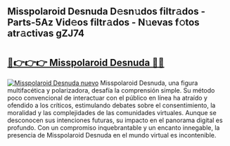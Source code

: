 ## Misspolaroid Desnuda D𝚎sn𝚞dos filtr𝚊dos - Parts-5Az Vid𝚎os filtr𝚊dos - N𝚞evas f𝚘tos atr𝚊ctivas gZJ74

# <h2><a href="http://mbcpkp.tromn.icu/?c=Misspolaroid+Desnuda">🔗👉👉👉 Misspolaroid Desnuda 🔗🔗</a></h2>

[![Misspolaroid Desnuda nuevo](https://i.imgur.com/pEAQMta.gif)](http://mbcpkp.tromn.icu/?c=Misspolaroid+Desnuda)
Misspolaroid Desnuda, una figura multifacética y polarizadora, desafía la comprensión simple. Su método poco convencional de interactuar con el público en línea ha atraído y ofendido a los críticos, estimulando debates sobre el consentimiento, la moralidad y las complejidades de las comunidades virtuales. Aunque se desconocen sus intenciones futuras, su impacto en el panorama digital es profundo. Con un compromiso inquebrantable y un encanto innegable, la presencia de Misspolaroid Desnuda en el mundo virtual es incontenible.
